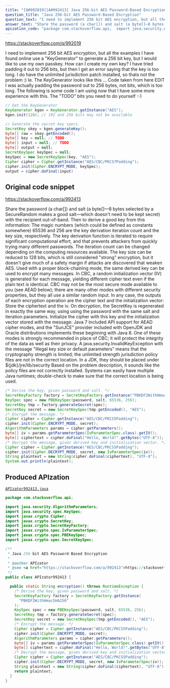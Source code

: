 ```yaml
---
title: "[Q#992019][A#992413] Java 256-bit AES Password-Based Encryption"
question_title: "Java 256-bit AES Password-Based Encryption"
question_text: "I need to implement 256 bit AES encryption, but all the examples I have found online use a \"KeyGenerator\" to generate a 256 bit key, but I would like to use my own passkey. How can I create my own key? I have tried padding it out to 256 bits, but then I get an error saying that the key is too long. I do have the unlimited jurisdiction patch installed, so thats not the problem :) Ie. The KeyGenerator looks like this ... Code taken from here EDIT I was actually padding the password out to 256 bytes, not bits, which is too long. The following is some code I am using now that I have some more experience with this. The \"TODO\" bits you need to do yourself :-)"
answer_text: "Share the password (a char[]) and salt (a byte[]—8 bytes selected by a SecureRandom makes a good salt—which doesn't need to be kept secret) with the recipient out-of-band. Then to derive a good key from this information: The magic numbers (which could be defined as constants somewhere) 65536 and 256 are the key derivation iteration count and the key size, respectively. The key derivation function is iterated to require significant computational effort, and that prevents attackers from quickly trying many different passwords. The iteration count can be changed depending on the computing resources available. The key size can be reduced to 128 bits, which is still considered \"strong\" encryption, but it doesn't give much of a safety margin if attacks are discovered that weaken AES. Used with a proper block-chaining mode, the same derived key can be used to encrypt many messages. In CBC, a random initialization vector (IV) is generated for each message, yielding different cipher text even if the plain text is identical. CBC may not be the most secure mode available to you (see AEAD below); there are many other modes with different security properties, but they all use a similar random input. In any case, the outputs of each encryption operation are the cipher text and the initialization vector: Store the ciphertext and the iv. On decryption, the SecretKey is regenerated in exactly the same way, using using the password with the same salt and iteration parameters. Initialize the cipher with this key and the initialization vector stored with the message: Java 7 included API support for AEAD cipher modes, and the \"SunJCE\" provider included with OpenJDK and Oracle distributions implements these beginning with Java 8. One of these modes is strongly recommended in place of CBC; it will protect the integrity of the data as well as their privacy. A java.security.InvalidKeyException with the message \"Illegal key size or default parameters\" means that the cryptography strength is limited; the unlimited strength jurisdiction policy files are not in the correct location. In a JDK, they should be placed under ${jdk}/jre/lib/security Based on the problem description, it sounds like the policy files are not correctly installed. Systems can easily have multiple Java runtimes; double-check to make sure that the correct location is being used."
apization_code: "package com.stackoverflow.api;  import java.security.AlgorithmParameters; import java.security.spec.KeySpec; import javax.crypto.Cipher; import javax.crypto.SecretKey; import javax.crypto.SecretKeyFactory; import javax.crypto.spec.IvParameterSpec; import javax.crypto.spec.PBEKeySpec; import javax.crypto.spec.SecretKeySpec;  /**  * Java 256-bit AES Password-Based Encryption  *  * @author APIzator  * @see <a href=\"https://stackoverflow.com/a/992413\">https://stackoverflow.com/a/992413</a>  */ public class APIzator992413 {    public static String encryption() throws RuntimeException {     /* Derive the key, given password and salt. */     SecretKeyFactory factory = SecretKeyFactory.getInstance(       \"PBKDF2WithHmacSHA256\"     );     KeySpec spec = new PBEKeySpec(password, salt, 65536, 256);     SecretKey tmp = factory.generateSecret(spec);     SecretKey secret = new SecretKeySpec(tmp.getEncoded(), \"AES\");     /* Encrypt the message. */     Cipher cipher = Cipher.getInstance(\"AES/CBC/PKCS5Padding\");     cipher.init(Cipher.ENCRYPT_MODE, secret);     AlgorithmParameters params = cipher.getParameters();     byte[] iv = params.getParameterSpec(IvParameterSpec.class).getIV();     byte[] ciphertext = cipher.doFinal(\"Hello, World!\".getBytes(\"UTF-8\"));     /* Decrypt the message, given derived key and initialization vector. */     Cipher cipher = Cipher.getInstance(\"AES/CBC/PKCS5Padding\");     cipher.init(Cipher.DECRYPT_MODE, secret, new IvParameterSpec(iv));     String plaintext = new String(cipher.doFinal(ciphertext), \"UTF-8\");     return plaintext;   } }"
---
```


https://stackoverflow.com/q/992019

I need to implement 256 bit AES encryption, but all the examples I have found online use a &quot;KeyGenerator&quot; to generate a 256 bit key, but I would like to use my own passkey. How can I create my own key? I have tried padding it out to 256 bits, but then I get an error saying that the key is too long. I do have the unlimited jurisdiction patch installed, so thats not the problem :)
Ie. The KeyGenerator looks like this ...
Code taken from here
EDIT
I was actually padding the password out to 256 bytes, not bits, which is too long. The following is some code I am using now that I have some more experience with this.
The &quot;TODO&quot; bits you need to do yourself :-)


```java
// Get the KeyGenerator
KeyGenerator kgen = KeyGenerator.getInstance("AES");
kgen.init(128); // 192 and 256 bits may not be available

// Generate the secret key specs.
SecretKey skey = kgen.generateKey();
byte[] raw = skey.getEncoded();
byte[] key = null; // TODO
byte[] input = null; // TODO
byte[] output = null;
SecretKeySpec keySpec = null;
keySpec = new SecretKeySpec(key, "AES");
Cipher cipher = Cipher.getInstance("AES/CBC/PKCS7Padding");
cipher.init(Cipher.ENCRYPT_MODE, keySpec);
output = cipher.doFinal(input)
```


## Original code snippet

https://stackoverflow.com/a/992413

Share the password (a char[]) and salt (a byte[]—8 bytes selected by a SecureRandom makes a good salt—which doesn&#x27;t need to be kept secret) with the recipient out-of-band. Then to derive a good key from this information:
The magic numbers (which could be defined as constants somewhere) 65536 and 256 are the key derivation iteration count and the key size, respectively.
The key derivation function is iterated to require significant computational effort, and that prevents attackers from quickly trying many different passwords. The iteration count can be changed depending on the computing resources available.
The key size can be reduced to 128 bits, which is still considered &quot;strong&quot; encryption, but it doesn&#x27;t give much of a safety margin if attacks are discovered that weaken AES.
Used with a proper block-chaining mode, the same derived key can be used to encrypt many messages. In CBC, a random initialization vector (IV) is generated for each message, yielding different cipher text even if the plain text is identical. CBC may not be the most secure mode available to you (see AEAD below); there are many other modes with different security properties, but they all use a similar random input. In any case, the outputs of each encryption operation are the cipher text and the initialization vector:
Store the ciphertext and the iv. On decryption, the SecretKey is regenerated in exactly the same way, using using the password with the same salt and iteration parameters. Initialize the cipher with this key and the initialization vector stored with the message:
Java 7 included API support for AEAD cipher modes, and the &quot;SunJCE&quot; provider included with OpenJDK and Oracle distributions implements these beginning with Java 8. One of these modes is strongly recommended in place of CBC; it will protect the integrity of the data as well as their privacy.
A java.security.InvalidKeyException with the message &quot;Illegal key size or default parameters&quot; means that the cryptography strength is limited; the unlimited strength jurisdiction policy files are not in the correct location. In a JDK, they should be placed under ${jdk}/jre/lib/security
Based on the problem description, it sounds like the policy files are not correctly installed. Systems can easily have multiple Java runtimes; double-check to make sure that the correct location is being used.

```java
/* Derive the key, given password and salt. */
SecretKeyFactory factory = SecretKeyFactory.getInstance("PBKDF2WithHmacSHA256");
KeySpec spec = new PBEKeySpec(password, salt, 65536, 256);
SecretKey tmp = factory.generateSecret(spec);
SecretKey secret = new SecretKeySpec(tmp.getEncoded(), "AES");
/* Encrypt the message. */
Cipher cipher = Cipher.getInstance("AES/CBC/PKCS5Padding");
cipher.init(Cipher.ENCRYPT_MODE, secret);
AlgorithmParameters params = cipher.getParameters();
byte[] iv = params.getParameterSpec(IvParameterSpec.class).getIV();
byte[] ciphertext = cipher.doFinal("Hello, World!".getBytes("UTF-8"));
/* Decrypt the message, given derived key and initialization vector. */
Cipher cipher = Cipher.getInstance("AES/CBC/PKCS5Padding");
cipher.init(Cipher.DECRYPT_MODE, secret, new IvParameterSpec(iv));
String plaintext = new String(cipher.doFinal(ciphertext), "UTF-8");
System.out.println(plaintext);
```

## Produced APIzation

[`APIzator992413.java`](https://github.com/pasqualesalza/apization-temp-data/raw/master/apizations/java/APIzator992413.java)

```java
package com.stackoverflow.api;

import java.security.AlgorithmParameters;
import java.security.spec.KeySpec;
import javax.crypto.Cipher;
import javax.crypto.SecretKey;
import javax.crypto.SecretKeyFactory;
import javax.crypto.spec.IvParameterSpec;
import javax.crypto.spec.PBEKeySpec;
import javax.crypto.spec.SecretKeySpec;

/**
 * Java 256-bit AES Password-Based Encryption
 *
 * @author APIzator
 * @see <a href="https://stackoverflow.com/a/992413">https://stackoverflow.com/a/992413</a>
 */
public class APIzator992413 {

  public static String encryption() throws RuntimeException {
    /* Derive the key, given password and salt. */
    SecretKeyFactory factory = SecretKeyFactory.getInstance(
      "PBKDF2WithHmacSHA256"
    );
    KeySpec spec = new PBEKeySpec(password, salt, 65536, 256);
    SecretKey tmp = factory.generateSecret(spec);
    SecretKey secret = new SecretKeySpec(tmp.getEncoded(), "AES");
    /* Encrypt the message. */
    Cipher cipher = Cipher.getInstance("AES/CBC/PKCS5Padding");
    cipher.init(Cipher.ENCRYPT_MODE, secret);
    AlgorithmParameters params = cipher.getParameters();
    byte[] iv = params.getParameterSpec(IvParameterSpec.class).getIV();
    byte[] ciphertext = cipher.doFinal("Hello, World!".getBytes("UTF-8"));
    /* Decrypt the message, given derived key and initialization vector. */
    Cipher cipher = Cipher.getInstance("AES/CBC/PKCS5Padding");
    cipher.init(Cipher.DECRYPT_MODE, secret, new IvParameterSpec(iv));
    String plaintext = new String(cipher.doFinal(ciphertext), "UTF-8");
    return plaintext;
  }
}

```